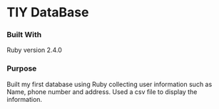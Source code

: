 # TIY DataBase

### Built With

  Ruby version 2.4.0

### Purpose

  Built my first database using Ruby collecting user information such as Name, phone number and address.
  Used a csv file to display the information.
